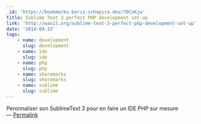 ```yaml
---
_id: 'https://bookmarks.boris.schapira.dev/?DCxKjw'
title: Sublime Text 3 perfect PHP development set-up
link: 'http://wasil.org/sublime-text-3-perfect-php-development-set-up'
date: '2014-04-13'
tags:
    - name: development
      slug: development
    - name: ide
      slug: ide
    - name: php
      slug: php
    - name: sharemarks
      slug: sharemarks
    - name: sublime
      slug: sublime
---
```


Peronnaliser son SublimeText 3 pour en faire un IDE PHP sur mesure <br>&#8212;
<a href="https://bookmarks.boris.schapira.dev/?DCxKjw" title="Permalink">Permalink</a>
